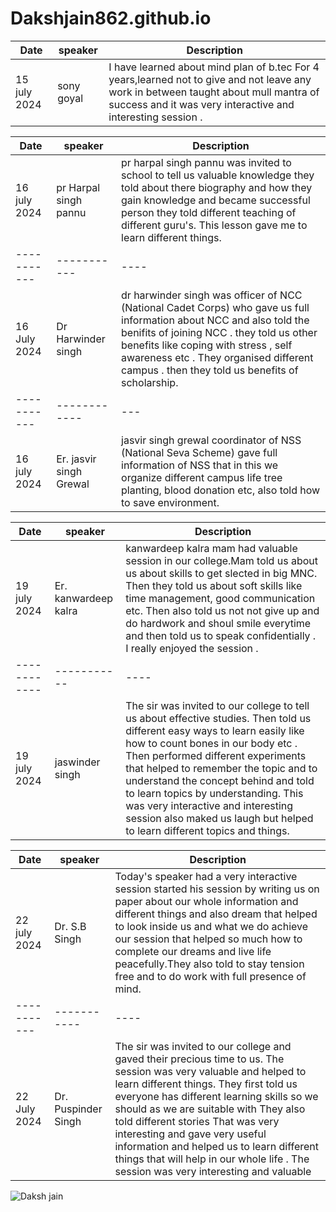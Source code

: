# Dakshjain862.github.io

| Date | speaker | Description|
| ----------- | ----------- | -----|
| 15 july 2024| sony goyal | I have learned about mind plan of b.tec For 4 years,learned not to give and not leave any work in between taught about mull mantra of success and it was very interactive and interesting session .

| Date | speaker |Description|
| ----------| ------------- |------|
| 16 july 2024 | pr Harpal singh pannu| pr harpal singh pannu was invited to school to tell us valuable knowledge they told about there biography and how they gain knowledge and became successful person they told different teaching of different guru's. This lesson gave me to learn different things. 
| ----------- | ----------- |----|
| 16 July 2024| Dr Harwinder singh| dr harwinder singh was officer of NCC (National Cadet Corps) who gave us full information about NCC and also told the benifits of joining NCC . they told us other benefits like coping with stress , self awareness etc . They organised different campus . then they told us benefits of scholarship.
| ----------- | ------------ | ---|
|16 july 2024| Er. jasvir singh Grewal|jasvir singh grewal coordinator of NSS (National Seva Scheme) gave full information of NSS that in this we organize different campus life tree planting, blood donation etc, also told how to save environment.

| Date| speaker | Description |
| ----------- | ----------- | ----|
| 19 july 2024| Er. kanwardeep kalra| kanwardeep kalra mam had valuable session in our college.Mam told us about us about skills to get slected in big MNC. Then they told us about soft skills like time management, good communication etc. Then also told us not not give up and do hardwork and shoul smile everytime and then told us to speak confidentially . I really enjoyed the session .
| ------------ | ----------- | ----|
| 19 july 2024| jaswinder singh| The sir was invited to our college to tell us about effective studies. Then told us different easy ways to learn easily like how to count bones in our body etc . Then performed different experiments that helped to remember the topic and to understand the concept behind and told to learn topics by understanding. This was very interactive and interesting session also maked us laugh but helped to learn different topics and things.

| Date | speaker |Description|
| ----------- | ----------- |----|
| 22 july 2024| Dr. S.B Singh|Today's speaker had a very interactive session started his session by writing us on paper about our whole information and different things and also dream that helped to look inside us and what we do achieve our session that helped so much how to complete our dreams and live life peacefully.They also told to stay tension free and to do work with full presence of mind.
| ----------- | ----------- |----|
| 22 July 2024  | Dr. Puspinder Singh | The sir was invited to our college and gaved their precious time to us. The session was very valuable and helped to learn different things. They first told us everyone has different learning skills so we should as we are suitable with They also told different stories That was very interesting and gave very useful information and helped us to learn different things that will help in our whole life . The session was very  interesting and valuable 

![Daksh jain](image.jpg)
